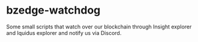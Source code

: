 # bzedge-watchdog
Some small scripts that watch over our blockchain through Insight explorer and Iquidus explorer and notify us via Discord. 
